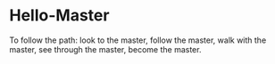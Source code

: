 # Hello-Master
To follow the path:
look to the master,
follow the master,
walk with the master,
see through the master,
become the master.
